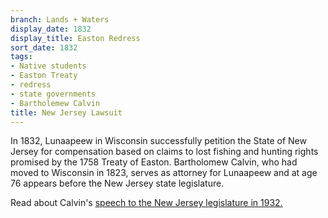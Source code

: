 ```yaml
---
branch: Lands + Waters
display_date: 1832
display_title: Easton Redress
sort_date: 1832
tags:
- Native students
- Easton Treaty
- redress
- state governments
- Bartholemew Calvin
title: New Jersey Lawsuit
---
```


In 1832, Lunaapeew in Wisconsin successfully petition the State of New Jersey for compensation based on claims to lost fishing and hunting rights promised by the 1758 Treaty of Easton. Bartholomew Calvin, who had moved to Wisconsin in 1823, serves as attorney for Lunaapeew and at age 76 appears before the New Jersey state legislature.

Read about Calvin's [speech to the New Jersey legislature in 1932.](https://github.com/Princeton-CDH/lenape-timetree/blob/develop/assets/images/university/Scott%20Calvin%20A.JPG?raw=true)
